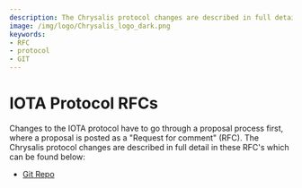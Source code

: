 ```yaml
---
description: The Chrysalis protocol changes are described in full detail in these RFC hosted on Github.
image: /img/logo/Chrysalis_logo_dark.png
keywords:
- RFC
- protocol
- GIT
---
```

# IOTA Protocol RFCs

Changes to the IOTA protocol have to go through a proposal process first, where a proposal is posted as a "Request for comment" (RFC). The Chrysalis protocol changes are described in full detail in these RFC's which can be found below:

- [Git Repo](https://github.com/iotaledger/protocol-rfcs/pulls)
